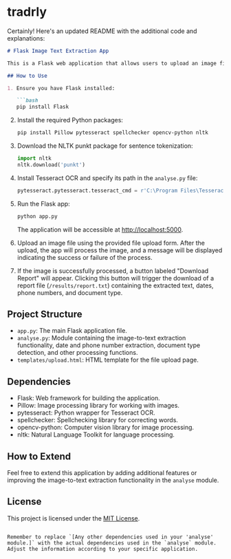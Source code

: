 # tradrly

Certainly! Here's an updated README with the additional code and explanations:

```markdown
# Flask Image Text Extraction App

This is a Flask web application that allows users to upload an image file, extracts text from the image using the `analyse` module, and displays a message with the result on the webpage. Additionally, the application provides a button to download a report in the `/results.txt` file.

## How to Use

1. Ensure you have Flask installed:

   ```bash
   pip install Flask
   ```

2. Install the required Python packages:

   ```bash
   pip install Pillow pytesseract spellchecker opencv-python nltk
   ```

3. Download the NLTK punkt package for sentence tokenization:

   ```python
   import nltk
   nltk.download('punkt')
   ```

4. Install Tesseract OCR and specify its path in the `analyse.py` file:

   ```python
   pytesseract.pytesseract.tesseract_cmd = r'C:\Program Files\Tesseract-OCR\tesseract.exe'
   ```

5. Run the Flask app:

   ```bash
   python app.py
   ```

   The application will be accessible at [http://localhost:5000](http://localhost:5000).

6. Upload an image file using the provided file upload form. After the upload, the app will process the image, and a message will be displayed indicating the success or failure of the process.

7. If the image is successfully processed, a button labeled "Download Report" will appear. Clicking this button will trigger the download of a report file (`/results/report.txt`) containing the extracted text, dates, phone numbers, and document type.

## Project Structure

- `app.py`: The main Flask application file.
- `analyse.py`: Module containing the image-to-text extraction functionality, date and phone number extraction, document type detection, and other processing functions.
- `templates/upload.html`: HTML template for the file upload page.

## Dependencies

- Flask: Web framework for building the application.
- Pillow: Image processing library for working with images.
- pytesseract: Python wrapper for Tesseract OCR.
- spellchecker: Spellchecking library for correcting words.
- opencv-python: Computer vision library for image processing.
- nltk: Natural Language Toolkit for language processing.

## How to Extend

Feel free to extend this application by adding additional features or improving the image-to-text extraction functionality in the `analyse` module.

## License

This project is licensed under the [MIT License](LICENSE).
```

Remember to replace `[Any other dependencies used in your 'analyse' module.]` with the actual dependencies used in the `analyse` module. Adjust the information according to your specific application.